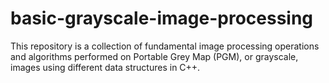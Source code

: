 # basic-grayscale-image-processing
This repository is a collection of fundamental image processing operations and algorithms performed on Portable Grey Map (PGM), or grayscale, images using different data structures in C++.
